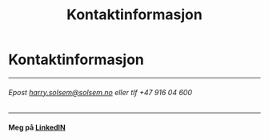 ﻿---
title: Kontaktinformasjon
---

# Kontaktinformasjon

***

###### Epost <harry.solsem@solsem.no> eller tlf +47 916 04 600

***

#### Meg på [LinkedIN](https://bit.ly/solsemlinkedin)
